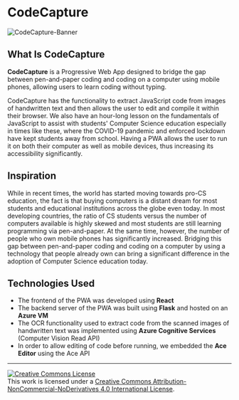 # CodeCapture

![CodeCapture-Banner](https://upload.wikimedia.org/wikipedia/commons/thumb/c/cd/CodeCapture-Banner-JPG.jpg/1024px-CodeCapture-Banner-JPG.jpg)

## What Is CodeCapture

**CodeCapture** is a Progressive Web App designed to bridge the gap between pen-and-paper coding and coding on a computer using mobile phones, allowing users to learn coding without typing. 


CodeCapture has the functionality to extract JavaScript code from images of handwritten text and then allows the user to edit and compile it within their browser. We also have an hour-long lesson on the fundamentals of JavaScript to assist with students' Computer Science education especially in times like these, where the COVID-19 pandemic and enforced lockdown have kept students away from school. Having a PWA allows the user to run it on both their computer as well as mobile devices, thus increasing its accessibility significantly.

## Inspiration

While in recent times, the world has started moving towards pro-CS education, the fact is that buying computers is a distant dream for most students and educational institutions across the globe even today. In most developing countries, the ratio of CS students versus the number of computers available is highly skewed and most students are still learning programming via pen-and-paper. At the same time, however, the number of people who own mobile phones has significantly increased. Bridging this gap between pen-and-paper coding and coding on a computer by using a technology that people already own can bring a significant difference in the adoption of Computer Science education today.

## Technologies Used

* The frontend of the PWA was developed using **React**
* The backend server of the PWA was built using **Flask** and hosted on an **Azure VM**
* The OCR functionality used to extract code from the scanned images of handwritten text was implemented using **Azure Cognitive Services** (Computer Vision Read API)
* In order to allow editing of code before running, we embedded the **Ace Editor** using the Ace API

---

<a rel="license" href="http://creativecommons.org/licenses/by-nc-nd/4.0/"><img alt="Creative Commons License" style="border-width:0" src="https://i.creativecommons.org/l/by-nc-nd/4.0/88x31.png" /></a><br />This work is licensed under a <a rel="license" href="http://creativecommons.org/licenses/by-nc-nd/4.0/">Creative Commons Attribution-NonCommercial-NoDerivatives 4.0 International License</a>.